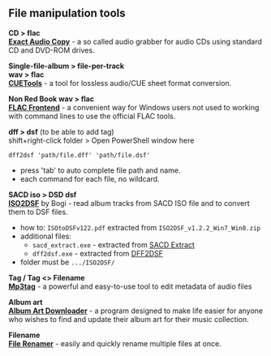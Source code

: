 File manipulation tools
---

**CD > flac**  
[**Exact Audio Copy**](http://www.exactaudiocopy.de/en/index.php/resources/download/) - a so called audio grabber for audio CDs using standard CD and DVD-ROM drives.  

**Single-file-album > file-per-track**  
**wav > flac**  
[**CUETools**](http://cue.tools/) - a tool for lossless audio/CUE sheet format conversion.  

**Non Red Book wav > flac**  
[**FLAC Frontend**](https://sourceforge.net/projects/flacfrontend/files/) - a convenient way for Windows users not used to working with command lines to use the official FLAC tools.  

**dff > dsf** (to be able to add tag)  
shift+right-click folder > Open PowerShell window here    

`dff2dsf 'path/file.dff' 'path/file.dsf'`  
- press 'tab' to auto complete file path and name.  
- each command for each file, no wildcard.

**SACD iso > DSD dsf**  
[**ISO2DSF**](https://github.com/rern/RuneAudio/raw/master/file_conversion/ISO2DSF_v1.2.2_Win7_Win8.zip) by Bogi - read album tracks from SACD ISO file and to convert them to DSF files.  
- how to: `ISOtoDSFv122.pdf` extracted from `ISO2DSF_v1.2.2_Win7_Win8.zip`     
- additional files:  
  * `sacd_extract.exe` - extracted from [SACD Extract](https://github.com/sacd-ripper/sacd-ripper/releases)  
  * `dff2dsf.exe` - extracted from [DFF2DSF](http://www.signalyst.com/professional.html)  
- folder must be `.../ISO2DSF/`

**Tag / Tag <> Filename**  
[**Mp3tag**](http://www.mp3tag.de/en/download.html) - a powerful and easy-to-use tool to edit metadata of audio files  

**Album art**  
[**Album Art Downloader**](https://sourceforge.net/projects/album-art/) - a program designed to make life easier for anyone who wishes to find and update their album art for their music collection.  

**Filename**  
[**File Renamer**](http://www.sherrodcomputers.net/downloads/FileRenamerBasic.exe) - easily and quickly rename multiple files at once.  
